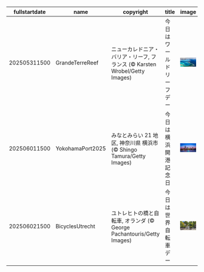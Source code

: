 |fullstartdate|name|copyright|title|image|
|--|--|--|--|--|
202505311500|GrandeTerreReef|ニューカレドニア・バリア・リーフ, フランス (© Karsten Wrobel/Getty Images)|今日はワールドリーフデー|![](/ja-JP/2025/06/202505311500GrandeTerreReef.jpg)|
202506011500|YokohamaPort2025|みなとみらい 21 地区, 神奈川県 横浜市 (© Shingo Tamura/Getty Images)|今日は横浜開港記念日|![](/ja-JP/2025/06/202506011500YokohamaPort2025.jpg)|
202506021500|BicyclesUtrecht|ユトレヒトの橋と自転車, オランダ (© George Pachantouris/Getty Images)|今日は世界自転車デー|![](/ja-JP/2025/06/202506021500BicyclesUtrecht.jpg)|
